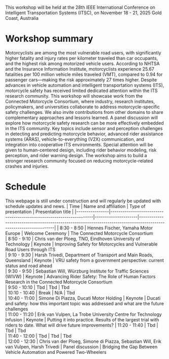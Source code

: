 

This workshop will be held at the 28th IEEE International Conference on Intelligent Transportation Systems (ITSC), on November 18 - 21, 2025 Gold Coast, Australia

# Workshop summary
Motorcyclists are among the most vulnerable road users, with significantly higher fatality and injury rates per kilometer traveled than car occupants, and the highest risk among motorized vehicle users. According to NHTSA and the Insurance Information Institute, motorcyclists experience 25.67 fatalities per 100 million vehicle miles traveled (VMT), compared to 0.94 for passenger cars—making the risk approximately 27 times higher.
Despite advances in vehicle automation and intelligent transportation systems (ITS), motorcycle safety has received limited dedicated attention within the ITS research community. This workshop will showcase work from the Connected Motorcycle Consortium, where industry, research institutes, policymakers, and universities collaborate to address motorcycle-specific safety challenges. We also invite contributions
from other domains to share complementary approaches and lessons learned. A panel discussion will explore how motorcycle safety research can be more effectively embedded in the ITS community.
Key topics include sensor and perception challenges in detecting and predicting motorcycle behavior, advanced rider assistance systems (ARAS), vehicle-to-everything (V2X) communication, and integration into cooperative ITS environments. Special attention will be given to human-centered design, including rider behavior modeling, risk perception, and rider warning design.
The workshop aims to build a stronger research community focused on reducing motorcycle-related crashes and injuries.

# Schedule
This webpage is still under construction and will regularly be updated with schedule updates and news.
| Time           | Name and affiliation                                                 | Type of presentation | Presentation title                                                                                                 |
|----------------|---------------------------------------------------------------------|---------------------|------------------------------------------------------------------------------------------------------------------|
| 8:30 - 8:50    | Hennes Fischer, Yamaha Motor Europe                                 | Welcome Ceremony    | The Connected Motorcycle Consortium                                                                               
| 8:50 - 9:10    | Chris van der Ploeg, TNO, Eindhoven University of Technology        | Keynote             | Improving Safety for Motorcycles and Vulnerable Road Users through ITS                                            
| 9:10 - 9:30    | Harsh Trivedi, Department of Transport and Main Roads, Queensland   | Keynote             | VRU safety from a government perspective: current status and road ahead                                           
| 9:30 - 9:50    | Sebastian Will, Würzburg Institute for Traffic Sciences (WIVW)      | Keynote             | Advancing Rider Safety: The Role of Human Factors Research in the Connected Motorcycle Consortium                 
| 9:50 - 10:10   | Tbd                                                                 | Tbd                 | Tbd                                                                                                              
| 10:10 - 10:40  | Break                                                               | N/A                 | Tbd                                                                                                              
| 10:40 - 11:00  | Simone Di Piazza, Ducati Motor Holding                              | Keynote             | Ducati and safety: how this important topic was addressed and what are the future challenges                    
| 11:00 - 11:20  | Erik van Vulpen, La Trobe University Centre for Technology Infusion | Keynote             | Putting it into practice. Results of the largest trial with riders to date. What will drive future improvements? 
| 11:20 - 11:40  | Tbd                                                                 | Tbd                 | Tbd                                                                                                              
| 11:40 - 12:00  | Tbd                                                                 | Tbd                 | Tbd                                                                                                              
| 12:00 - 12:30  | Chris van der Ploeg, Simone di Piazza, Sebastian Will, Erik van Vulpen, Harsh Trivedi | Panel discussion     | Bridging the Gap Between Vehicle Automation and Powered Two-Wheelers                                             

